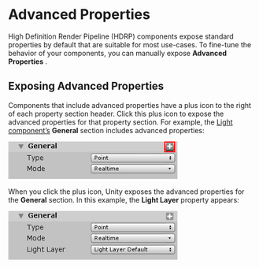 # Advanced Properties

High Definition Render Pipeline (HDRP) components expose standard properties by default that are suitable for most use-cases. To fine-tune the behavior of your components, you can manually expose **Advanced Properties** .

## Exposing Advanced Properties

Components that include advanced properties have a plus icon to the right of each property section header. Click this plus icon to expose the advanced properties for that property section. For example, the [Light component’s](Light-Component.html) **General** section includes advanced properties:

![](Images/AdvancedProperties1.png)

When you click the plus icon, Unity exposes the advanced properties for the **General** section. In this example,  the **Light Layer** property appears:

![](Images/AdvancedProperties2.png)

